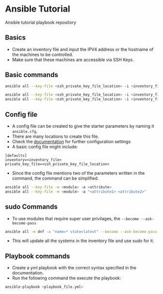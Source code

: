 # Ansible Tutorial
Ansible tutorial playbook repository

## Basics
- Create an inventory file and input the IPV4 address or the hostname of the machines to be controlled.
- Make sure that these machines are accessible via SSH Keys.

## Basic commands
``` bash
ansible all --key-file <ssh_private_key_file_location> -i <inventory_file> -m <module>
```

``` bash
ansible all --key-file <ssh_private_key_file_location> -i <inventory_file> -m <module> -a <attribute>
ansible all --key-file <ssh_private_key_file_location> -i <inventory_file> -m <module> -a "<attribute1> <attribute2>"
```

## Config file
- A config file can be created to give the starter parameters by naming it `ansible.cfg`.
- There are many locations to create this file.
- Check the [documentation](https://docs.ansible.com/ansible/latest/reference_appendices/config.html) for further configuration settings
- A basic config file might include:
```
[defaults]
inventory=<inventory_file>
private_key_file=<ssh_private_key_file_location>
```

- Since the config file mentions two of the parameters written in the command, the command can be simplified.
``` bash
ansible all --key-file -m <module> -a <attribute>
ansible all --key-file -m <module> -a "<attribute1> <attribute2>"
```

## sudo Commands
- To use modules that require super user privilages, the `--become --ask-become-pass`
``` bash
ansible all -m dnf -a "name=* state=latest" --become --ask-become-pass
```

- This will update all the systems in the inventory file and use sudo for it.

## Playbook commands
- Create a yml playbook with the correct syntax specified in the documentation.
- Run the following command the execute the playbook:
``` bash
ansible-playbook <playbook_file.yml>
```

